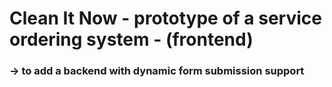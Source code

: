 # Clean It Now - prototype of a service ordering system - (frontend)

###  -> to add a backend with dynamic form submission support